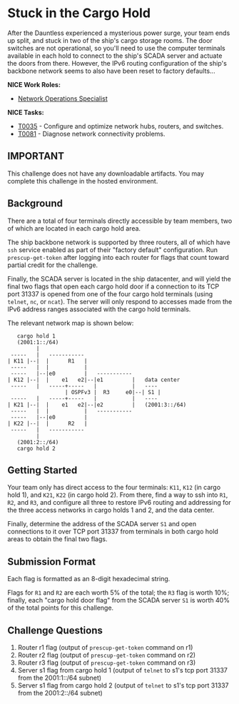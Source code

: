 # Stuck in the Cargo Hold

After the Dauntless experienced a mysterious power surge, your team ends up split, and stuck in two of the ship's cargo storage rooms. The door switches are not operational, so you'll need to use the computer terminals available in each hold to connect to the ship's SCADA server and actuate the doors from there. However, the IPv6 routing configuration of the ship's backbone network seems to also have been reset to factory defaults...

**NICE Work Roles:**
- [Network Operations Specialist](https://niccs.cisa.gov/workforce-development/cyber-security-workforce-framework/workroles?name=Network+Operations+Specialist&id=All)

**NICE Tasks:**
- [T0035](https://niccs.cisa.gov/workforce-development/cyber-security-workforce-framework/tasks?id=T0035&description=All) - Configure and optimize network hubs, routers, and switches.
- [T0081](https://niccs.cisa.gov/workforce-development/cyber-security-workforce-framework/tasks?id=T0081&description=All) - Diagnose network connectivity problems.

## IMPORTANT

This challenge does not have any downloadable artifacts. You may complete this
challenge in the hosted environment.

## Background

There are a total of four terminals directly accessible by team members, two of which are located in each cargo hold area.

The ship backbone network is supported by three routers, all of which have `ssh` service enabled as part of their "factory default" configuration.
Run `prescup-get-token` after logging into each router for flags that count toward partial credit for the challenge.

Finally, the SCADA server is located in the ship datacenter, and will yield the final two flags that open each cargo hold door if a connection
to its TCP port 31337 is opened from one of the four cargo hold terminals (using `telnet`, `nc`, or `ncat`). The server will only respond to accesses
made from the IPv6 address ranges associated with the cargo hold terminals.

The relevant network map is shown below:

```
   cargo hold 1
   (2001:1::/64)
         |
 -----   |   -----------
| K11 |--|  |      R1   |
 -----   |  |           |
 -----   |--|e0         |   -----------
| K12 |--|  |    e1   e2|--|e1         |   data center
 -----   |   -----+-----   |           |   ----
                  | OSPFv3 |  R3     e0|--| S1 |
 -----   |   -----+-----   |           |   ----
| K21 |--|  |    e1   e2|--|e2         |   (2001:3::/64)
 -----   |  |           |   -----------
 -----   |--|e0         |
| K22 |--|  |      R2   |
 -----   |   -----------
         |
   (2001:2::/64)
   cargo hold 2
```

## Getting Started

Your team only has direct access to the four terminals: `K11`, `K12` (in cargo hold 1), and `K21`, `K22` (in cargo hold 2). From there, find a way to ssh into `R1`, `R2`, and `R3`, and configure all three to restore IPv6 routing and addressing for the three access networks in cargo holds 1 and 2, and the data center.

Finally, determine the address of the SCADA server `S1` and open connections to it over TCP port 31337 from terminals in both cargo hold areas to obtain the final two flags.

## Submission Format

Each flag is formatted as an 8-digit hexadecimal string.

Flags for `R1` and `R2` are each worth 5% of the total; the `R3` flag is
worth 10%; finally, each "cargo hold door flag" from the SCADA server `S1`
is worth 40% of the total points for this challenge.

## Challenge Questions

1. Router r1 flag (output of `prescup-get-token` command on r1)  
2. Router r2 flag (output of `prescup-get-token` command on r2)  
3. Router r3 flag (output of `prescup-get-token` command on r3)  
4. Server s1 flag from cargo hold 1 (output of `telnet` to s1's tcp port 31337 from the 2001:1::/64 subnet)  
5. Server s1 flag from cargo hold 2 (output of `telnet` to s1's tcp port 31337 from the 2001:2::/64 subnet)
